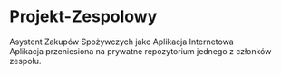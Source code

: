 # Projekt-Zespolowy
Asystent Zakupów Spożywczych jako Aplikacja Internetowa\
Aplikacja przeniesiona na prywatne repozytorium jednego z członków zespołu.
